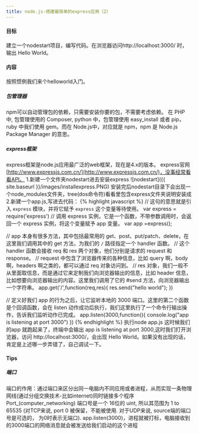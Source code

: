 ```yaml
---
title: node.js-搭建最简单的express应用（2）
---
```


#### 目标
建立一个nodestart项目，编写代码。在浏览器访问http://localhost:3000/ 时，输出 Hello World。

#### 内容
按照惯例我们来个helloworld入门。

##### 包管理器
npm可以自动管理包的依赖，只需要安装你要的包，不需要考虑依赖。
在 PHP 中, 包管理使用的 Composer, python 中，包管理使用 easy_install 或者 pip，ruby 中我们使用 gem。而在 Node.js中，对应就是 npm，npm 是 Node.js Package Manager 的意思。

##### express框架
express框架是node.js应用最广泛的web框架，现在是4.x的版本。
express官网[http://www.expressjs.com.cn/](http://www.expressjs.com.cn/)，没事经常看看API。
1.新建一个文件夹nodestart进去安装express
![nodestart]({{ site.baseurl }}/images/installexpress.PNG)
安装完后nodestart目录下会出现一个node_modules文件夹，tree(dos命令符)看看里包含express文件夹说明安装成
2.新建一个app.js,写进去代码：
{% highlight javascript %}
// 这句的意思就是引入 `express` 模块，并将它赋予 `express` 这个变量等待使用。
var express = require('express')
// 调用 express 实例，它是一个函数，不带参数调用时，会返回一个 express 实例，将这个变量赋予 app 变量。
var app =express();

// app 本身有很多方法，其中包括最常用的 get、post、put/patch、delete，在这里我们调用其中的 get 方法，为我们的 `/` 路径指定一个 handler 函数。
// 这个 handler 函数会接收 req 和 res 两个对象，他们分别是请求的 request 和 response。
// request 中包含了浏览器传来的各种信息，比如 query 啊，body 啊，headers 啊之类的，都可以通过 req 对象访问到。
// res 对象，我们一般不从里面取信息，而是通过它来定制我们向浏览器输出的信息，比如 header 信息，比如想要向浏览器输出的内容。这里我们调用了它的 #send 方法，向浏览器输出一个字符串。
app.get('/',function(req,res){
    res.send("hello world");
})

// 定义好我们 app 的行为之后，让它监听本地的 3000 端口。这里的第二个函数是个回调函数，会在 listen 动作成功后执行，我们这里执行了一个命令行输出操作，告诉我们监听动作已完成。
app.listen(3000,function(){
    console.log("app is listening at port 3000")
})
{% endhighlight %}
执行node app.js
这时候我们的app 就跑起来了，终端中会输出 app is listening at port 3000,这时我们打开浏览器，访问 http://localhost:3000/，会出现 Hello World。如果没有出现的话，肯定是上述哪一步弄错了，自己调试一下。

#### Tips
##### 端口
端口的作用：通过端口来区分出同一电脑内不同应用或者进程，从而实现一条物理网线(通过分组交换技术-比如internet)同时链接多个程序 Port_(computer_networking)
端口号是一个 16位的 uint, 所以其范围为 1 to 65535 (对TCP来说, port 0 被保留，不能被使用. 对于UDP来说, source端的端口号是可选的， 为0时表示无端口).
app.listen(3000)，进程就被打标，电脑接收到的3000端口的网络消息就会被发送给我们启动的这个进程




